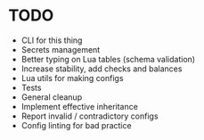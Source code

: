 # TODO

- CLI for this thing
- Secrets management
- Better typing on Lua tables (schema validation)
- Increase stability, add checks and balances
- Lua utils for making configs
- Tests
- General cleanup
- Implement effective inheritance
- Report invalid / contradictory configs
- Config linting for bad practice